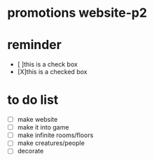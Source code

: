 # promotions website-p2


# reminder
- [ ]this is a check box 
- [X]this is a checked box 


# to do list 
- [ ] make website 
- [ ] make it into game 
- [ ] make infinite rooms/floors 
- [ ] make creatures/people 
- [ ] decorate 

